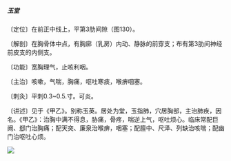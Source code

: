 ##### 玉堂

〔定位〕在前正中线上，平第3肋间隙（图130）。

〔解剖〕在胸骨体中点，有胸廓（乳房）内动、静脉的前穿支；布有第3肋间神经前皮支的内侧支。

〔功能〕宽胸理气，止咳利咽。

〔主治〕咳嗽，气喘，胸痛，呕吐寒痰，喉痹咽塞。

〔刺灸〕平刺0.3~0.5.寸。可炎。

〔讲述〕见于《甲乙》。别称玉英。居处为堂，玉指肺，穴居胸部，主治肺疾，因名。《甲乙》：治胸中满不得息，胁痛，骨疼，喘逆上气，呕吐烦心。临床常配巨阙、郄门治胸痛；配天突、廉泉治喉痹，咽塞；配膻中、尺泽、列缺治咳喘；配幽门治呕吐心烦。

![](./img/图130.jpg)
